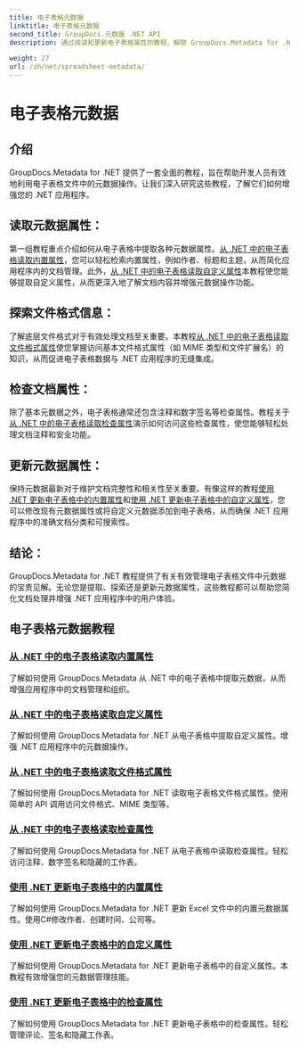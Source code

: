 ```yaml
---
title: 电子表格元数据
linktitle: 电子表格元数据
second_title: GroupDocs.元数据 .NET API
description: 通过阅读和更新电子表格属性的教程，解锁 GroupDocs.Metadata for .NET 的强大功能。提升 .NET 应用程序中的元数据操作能力。

weight: 27
url: /zh/net/spreadsheet-metadata/
---
```


# 电子表格元数据

## 介绍

GroupDocs.Metadata for .NET 提供了一套全面的教程，旨在帮助开发人员有效地利用电子表格文件中的元数据操作。让我们深入研究这些教程，了解它们如何增强您的 .NET 应用程序。

## 读取元数据属性：
第一组教程重点介绍如何从电子表格中提取各种元数据属性。[从 .NET 中的电子表格读取内置属性](./read-built-in-properties-spreadsheets/)，您可以轻松检索内置属性，例如作者、标题和主题，从而简化应用程序内的文档管理。此外，[从 .NET 中的电子表格读取自定义属性](./read-custom-properties-spreadsheets/)本教程使您能够提取自定义属性，从而更深入地了解文档内容并增强元数据操作功能。

## 探索文件格式信息：
了解底层文件格式对于有效处理文档至关重要。本教程[从 .NET 中的电子表格读取文件格式属性](./read-file-format-properties-spreadsheets/)使您掌握访问基本文件格式属性（如 MIME 类型和文件扩展名）的知识，从而促进电子表格数据与 .NET 应用程序的无缝集成。

## 检查文档属性：
除了基本元数据之外，电子表格通常还包含注释和数字签名等检查属性。教程关于[从 .NET 中的电子表格读取检查属性](./read-inspection-properties-spreadsheets/)演示如何访问这些检查属性，使您能够轻松处理文档注释和安全功能。

## 更新元数据属性：
保持元数据最新对于维护文档完整性和相关性至关重要。有像这样的教程[使用 .NET 更新电子表格中的内置属性](./update-built-in-properties-spreadsheets/)和[使用 .NET 更新电子表格中的自定义属性](./update-custom-properties-spreadsheets/)，您可以修改现有元数据属性或将自定义元数据添加到电子表格，从而确保 .NET 应用程序中的准确文档分类和可搜索性。

## 结论：
GroupDocs.Metadata for .NET 教程提供了有关有效管理电子表格文件中元数据的宝贵见解。无论您是提取、探索还是更新元数据属性，这些教程都可以帮助您简化文档处理并增强 .NET 应用程序中的用户体验。

## 电子表格元数据教程
### [从 .NET 中的电子表格读取内置属性](./read-built-in-properties-spreadsheets/)
了解如何使用 GroupDocs.Metadata 从 .NET 中的电子表格中提取元数据，从而增强应用程序中的文档管理和组织。
### [从 .NET 中的电子表格读取自定义属性](./read-custom-properties-spreadsheets/)
了解如何使用 GroupDocs.Metadata for .NET 从电子表格中提取自定义属性。增强 .NET 应用程序中的元数据操作。
### [从 .NET 中的电子表格读取文件格式属性](./read-file-format-properties-spreadsheets/)
了解如何使用 GroupDocs.Metadata for .NET 读取电子表格文件格式属性。使用简单的 API 调用访问文件格式、MIME 类型等。
### [从 .NET 中的电子表格读取检查属性](./read-inspection-properties-spreadsheets/)
了解如何使用 GroupDocs.Metadata for .NET 从电子表格中读取检查属性。轻松访问注释、数字签名和隐藏的工作表。
### [使用 .NET 更新电子表格中的内置属性](./update-built-in-properties-spreadsheets/)
了解如何使用 GroupDocs.Metadata for .NET 更新 Excel 文件中的内置元数据属性。使用C#修改作者、创建时间、公司等。
### [使用 .NET 更新电子表格中的自定义属性](./update-custom-properties-spreadsheets/)
了解如何使用 GroupDocs.Metadata for .NET 更新电子表格中的自定义属性。本教程有效增强您的元数据管理技能。
### [使用 .NET 更新电子表格中的检查属性](./update-inspection-properties-spreadsheets/)
了解如何使用 GroupDocs.Metadata for .NET 更新电子表格中的检查属性。轻松管理评论、签名和隐藏工作表。